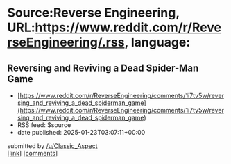 # Source:Reverse Engineering, URL:https://www.reddit.com/r/ReverseEngineering/.rss, language:

## Reversing and Reviving a Dead Spider-Man Game
 - [https://www.reddit.com/r/ReverseEngineering/comments/1i7tv5w/reversing_and_reviving_a_dead_spiderman_game](https://www.reddit.com/r/ReverseEngineering/comments/1i7tv5w/reversing_and_reviving_a_dead_spiderman_game)
 - RSS feed: $source
 - date published: 2025-01-23T03:07:11+00:00

&#32; submitted by &#32; <a href="https://www.reddit.com/user/Classic_Aspect"> /u/Classic_Aspect </a> <br/> <span><a href="https://nosecurity.blog/smuHack2">[link]</a></span> &#32; <span><a href="https://www.reddit.com/r/ReverseEngineering/comments/1i7tv5w/reversing_and_reviving_a_dead_spiderman_game/">[comments]</a></span>

